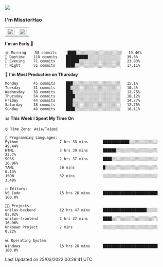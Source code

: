 ![](https://komarev.com/ghpvc/?username=MissterHao&color=ff69b4)

### I'm MissterHao


<!-- Readme stats -->
<!-- https://github.com/anuraghazra/github-readme-stats -->
<table>
<tr>
    <td valign="top" width="50%">
    <img src="https://github-readme-stats.vercel.app/api?username=MissterHao&hide_border=true&show_icons=true&locale=en" align="left" style="width: 100%" />
    </td>
    <td valign="top" width="50%">
    <img src="https://github-readme-stats.vercel.app/api/top-langs?username=MissterHao&hide_border=true&show_icons=true&locale=en&layout=compact" align="left" style="width: 100%" />
    </td>
</tr>
</table>  


<!--START_SECTION:waka-->
**I'm an Early 🐤** 

```text
🌞 Morning    58 commits     ████░░░░░░░░░░░░░░░░░░░░░   19.46% 
🌆 Daytime    118 commits    ██████████░░░░░░░░░░░░░░░   39.6% 
🌃 Evening    71 commits     ██████░░░░░░░░░░░░░░░░░░░   23.83% 
🌙 Night      51 commits     ████░░░░░░░░░░░░░░░░░░░░░   17.11%

```
📅 **I'm Most Productive on Thursday** 

```text
Monday       45 commits     ███░░░░░░░░░░░░░░░░░░░░░░   15.1% 
Tuesday      31 commits     ██░░░░░░░░░░░░░░░░░░░░░░░   10.4% 
Wednesday    38 commits     ███░░░░░░░░░░░░░░░░░░░░░░   12.75% 
Thursday     54 commits     ████░░░░░░░░░░░░░░░░░░░░░   18.12% 
Friday       44 commits     ███░░░░░░░░░░░░░░░░░░░░░░   14.77% 
Saturday     38 commits     ███░░░░░░░░░░░░░░░░░░░░░░   12.75% 
Sunday       48 commits     ████░░░░░░░░░░░░░░░░░░░░░   16.11%

```


📊 **This Week I Spent My Time On** 

```text
⌚︎ Time Zone: Asia/Taipei

💬 Programming Languages: 
Python                   7 hrs 38 mins       ████████████░░░░░░░░░░░░░   49.44% 
HTML                     3 hrs 39 mins       ██████░░░░░░░░░░░░░░░░░░░   23.7% 
SCSS                     2 hrs 37 mins       ████░░░░░░░░░░░░░░░░░░░░░   16.96% 
YAML                     56 mins             █░░░░░░░░░░░░░░░░░░░░░░░░   6.13% 
JSON                     32 mins             ░░░░░░░░░░░░░░░░░░░░░░░░░   3.49%

🔥 Editors: 
VS Code                  15 hrs 26 mins      █████████████████████████   100.0%

🐱‍💻 Projects: 
uniluv-backend           12 hrs 47 mins      ████████████████████░░░░░   82.82% 
uniluv-frontend          2 hrs 37 mins       ████░░░░░░░░░░░░░░░░░░░░░   16.96% 
Unknown Project          2 mins              ░░░░░░░░░░░░░░░░░░░░░░░░░   0.22%

💻 Operating System: 
Windows                  15 hrs 26 mins      █████████████████████████   100.0%

```


 Last Updated on 25/03/2022 00:28:41 UTC
<!--END_SECTION:waka-->

<!--
**MissterHao/MissterHao** is a ✨ _special_ ✨ repository because its `README.md` (this file) appears on your GitHub profile.

Here are some ideas to get you started:

- 🔭 I’m currently working on ...
- 🌱 I’m currently learning ...
- 👯 I’m looking to collaborate on ...
- 🤔 I’m looking for help with ...
- 💬 Ask me about ...
- 📫 How to reach me: ...
- 😄 Pronouns: ...
- ⚡ Fun fact: ...
-->
